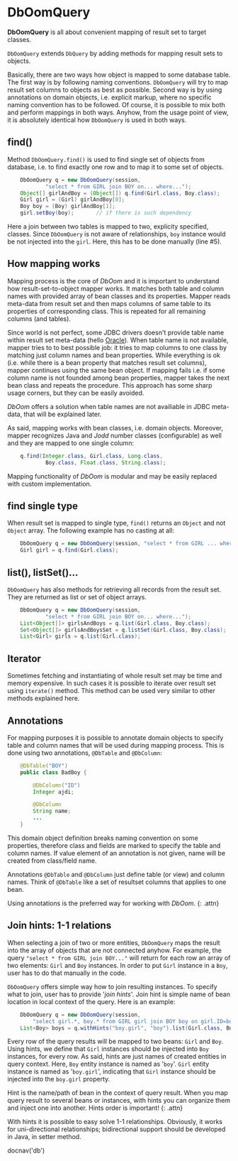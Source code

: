 # DbOomQuery

**DbOomQuery** is all about convenient mapping of result set to target
classes.

`DbOomQuery` extends `DbQuery` by adding methods for mapping result sets
to objects.

Basically, there are two ways how object is mapped to some database
table. The first way is by following naming conventions. `DbOomQuery`
will try to map result set columns to objects as best as possible.
Second way is by using annotations on domain objects, i.e. explicit
markup, where no specific naming convention has to be followed. Of
course, it is possible to mix both and perform mappings in both ways.
Anyhow, from the usage point of view, it is absolutely identical how
`DbOomQuery` is used in both ways.

## find()

Method `DbOomQuery.find()` is used to find single set of objects from
database, i.e. to find exactly one row and to map it to some set of
objects.

~~~~~ java
    DbOomQuery q = new DbOomQuery(session,
            "select * from GIRL join BOY on... where...");
    Object[] girlAndBoy = (Object[]) q.find(Girl.class, Boy.class);
    Girl girl = (Girl) girlAndBoy[0];
    Boy boy = (Boy) girlAndBoy[1];
    girl.setBoy(boy);		// if there is such dependency
~~~~~

Here a join between two tables is mapped to two, explicity specified,
classes. Since `DbOomQuery` is not aware of relationships, `boy`
instance would be not injected into the `girl`. Here, this has to be
done manually (line #5).

## How mapping works

Mapping process is the core of *DbOom* and it is important to understand
how result-set-to-object mapper works. It matches both table and column
names with provided array of bean classes and its properties. Mapper
reads meta-data from result set and then maps columns of same table to
its properties of corresponding class. This is repeated for all
remaining columns (and tables).

Since world is not perfect, some JDBC drivers doesn't provide table
name within result set meta-data (hello [Oracle][1]). When
table name is not available, mapper tries to to best possible job: it
tries to map columns to one class by matching just column names and bean
properties. While everything is ok (i.e. while there is a bean property
that matches result set columns), mapper continues using the same bean
object. If mapping fails i.e. if some column name is not founded among
bean properties, mapper takes the next bean class and repeats the
procedure. This approach has some sharp usage corners, but they can be
easily avoided.

*DbOom* offers a solution when table names are not availiable in JDBC
meta-data, that will be explained later.

As said, mapping works with bean classes, i.e. domain objects. Moreover,
mapper recognizes Java and *Jodd* number classes (configurable) as well
and they are mapped to one single column:

~~~~~ java
    q.find(Integer.class, Girl.class, Long.class,
            Boy.class, Float.class, String.class);
~~~~~

Mapping functionality of *DbOom* is modular and may be easily replaced
with custom implementation.

## find single type

When result set is mapped to single type, `find()` returns an `Object`
and not `Object` array. The following example has no casting at all:

~~~~~ java
    DbOomQuery q = new DbOomQuery(session, "select * from GIRL ... where...");
    Girl girl = q.find(Girl.class);
~~~~~

## list(), listSet()...

`DbOomQuery` has also methods for retrieving all records from the result
set. They are returned as list or set of object arrays.

~~~~~ java
    DbOomQuery q = new DbOomQuery(session,
            "select * from GIRL join BOY on... where...");
    List<Object[]> girlsAndBoys = q.list(Girl.class, Boy.class);
    Set<Object[]> girlsAndBoysSet = q.listSet(Girl.class, Boy.class);
    List<Girl> girls = q.list(Girl.class);
~~~~~

## Iterator

Sometimes fetching and instantiating of whole result set may be time and
memory expensive. In such cases it is possible to iterate over result
set using `iterate()` method. This method can be used very similar to
other methods explained here.

## Annotations

For mapping purposes it is possible to annotate domain objects to
specify table and column names that will be used during mapping process.
This is done using two annotations, `@DbTable` and `@DbColumn`\:

~~~~~ java
    @DbTable("BOY")
    public class BadBoy {

    	@DbColumn("ID")
    	Integer ajdi;

    	@DbColumn
    	String name;
    	...
    }
~~~~~

This domain object definition breaks naming convention on some
properties, therefore class and fields are marked to specify the table
and column names. If value element of an annotation is not given, name
will be created from class/field name.

Annotations `@DbTable` and `@DbColumn` just define table (or view) and
column names. Think of `@DbTable` like a set of resultset columns that
applies to one bean.

Using annotations is the preferred way for working with *DbOom*.
{: .attn}

## Join hints: 1-1 relations

When selecting a join of two or more entities, `DbOomQuery` maps the
result into the array of objects that are not connected anyhow. For
example, the query `"select * from GIRL join BOY..."` will return
for each row an array of two elements:
`Girl` and `Boy` instances. In order to put `Girl` instance in a `Boy`,
user has to do that manually in the code.

`DbOomQuery` offers simple way how to join resulting instances. To
specify what to join, user has to provide \'*join hints*\'. Join hint is
simple name of bean location in local context of the query. Here is an
example:

~~~~~ java
    DbOomQuery q = new DbOomQuery(session,
    	"select girl.*, boy.* from GIRL girl join BOY boy on girl.ID=boy.GIRL_ID");
    List<Boy> boys = q.withHints("boy.girl", "boy").list(Girl.class, Boy.class);
~~~~~

Every row of the query results will be mapped to two beans: `Girl` and
`Boy`. Using hints, we define that `Girl` instances should be injected
into `Boy` instances, for every row. As said, hints are just names of
created entities in query context. Here, `Boy` entity instance is named
as \'`boy`\'. `Girl` entity instance is named as \'`boy.girl`\',
indicating that `Girl` instance should be injected into the `boy.girl`
property.

Hint is the name/path of bean in the context of query result. When you
map query result to several beans or instances, with hints you can
organize them and inject one into another. Hints order is important!
{: .attn}

With hints it is possible to easy solve 1-1 relationships. Obviously, it
works for uni-directional relationships; bidirectional support should be
developed in Java, in setter method.

[1]: http://oracle.com/

<js>docnav('db')</js>